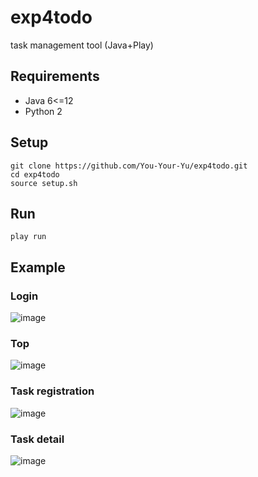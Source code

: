 # exp4todo
task management tool (Java+Play)

## Requirements
- Java 6<=12
- Python 2

## Setup
```
git clone https://github.com/You-Your-Yu/exp4todo.git
cd exp4todo
source setup.sh
```

## Run
```
play run
```

## Example
### Login
![image](https://user-images.githubusercontent.com/32360019/77074045-8aa27380-6a33-11ea-898b-956e0950a0c6.png)
### Top
![image](https://user-images.githubusercontent.com/32360019/77074158-ba517b80-6a33-11ea-9cae-c1017c42a3d5.png)
### Task registration
![image](https://user-images.githubusercontent.com/32360019/77074214-d3f2c300-6a33-11ea-8c30-8389d57745cc.png)
### Task detail
![image](https://user-images.githubusercontent.com/32360019/77074258-ec62dd80-6a33-11ea-9e0b-b0833e258348.png)
